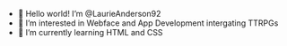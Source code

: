 - 👋 Hello world! I’m @LaurieAnderson92
- 👀 I’m interested in Webface and App Development intergating TTRPGs
- 🌱 I’m currently learning HTML and CSS

<!---
LaurieAnderson92/LaurieAnderson92 is a ✨ special ✨ repository because its `README.md` (this file) appears on your GitHub profile.
You can click the Preview link to take a look at your changes.
--->
